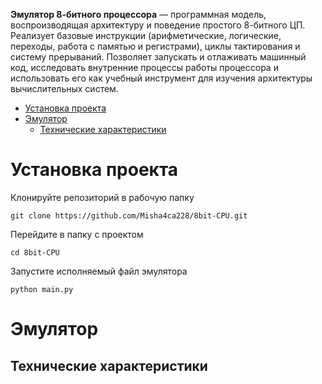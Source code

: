 **Эмулятор 8-битного процессора** — программная модель, воспроизводящая архитектуру и поведение простого 8-битного ЦП. Реализует базовые инструкции (арифметические, логические, переходы, работа с памятью и регистрами), циклы тактирования и систему прерываний. Позволяет запускать и отлаживать машинный код, исследовать внутренние процессы работы процессора и использовать его как учебный инструмент для изучения архитектуры вычислительных систем.

- [Установка проекта](#установка-проекта)
- [Эмулятор](#эмулятор)
  - [Технические характеристики](#технические-характеристики)



# Установка проекта

Клонируйте репозиторий в рабочую папку
```
git clone https://github.com/Misha4ca228/8bit-CPU.git
```

Перейдите в папку с проектом 

```
cd 8bit-CPU
```

Запустите исполняемый файл эмулятора


```
python main.py
```



# Эмулятор
## Технические характеристики

